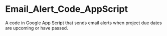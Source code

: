# Email_Alert_Code_AppScript
A code in Google App Script that sends email alerts when project due dates are upcoming or have passed. 
